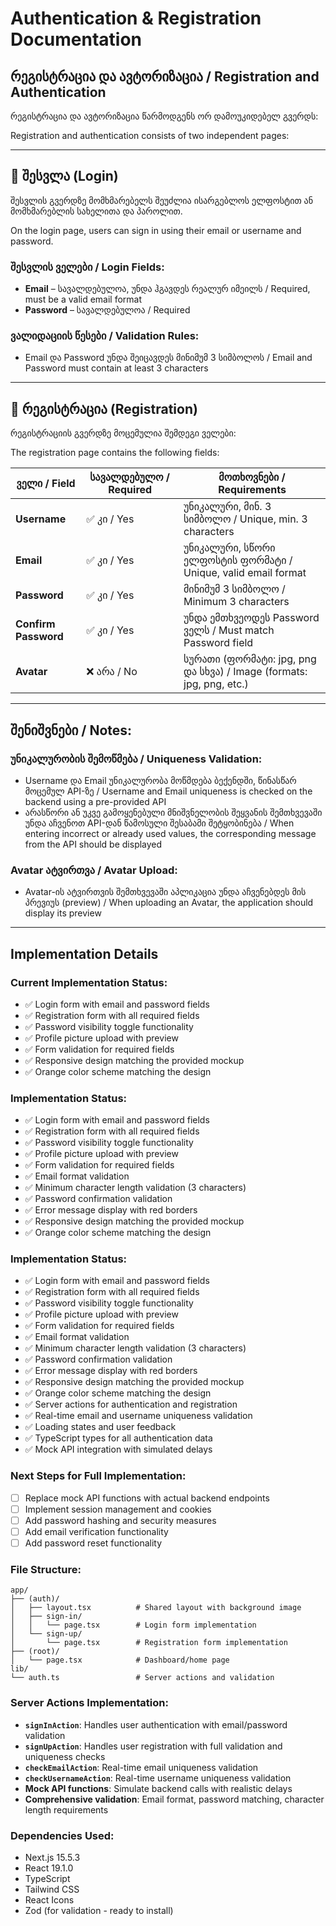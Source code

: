 # Authentication & Registration Documentation

## რეგისტრაცია და ავტორიზაცია / Registration and Authentication

რეგისტრაცია და ავტორიზაცია წარმოდგენს ორ დამოუკიდებელ გვერდს:

Registration and authentication consists of two independent pages:

---

## 🔑 შესვლა (Login)

შესვლის გვერდზე მომხმარებელს შეუძლია ისარგებლოს ელფოსტით ან მომხმარებლის სახელითა და პაროლით.

On the login page, users can sign in using their email or username and password.

### შესვლის ველები / Login Fields:

- **Email** – სავალდებულოა, უნდა ჰგავდეს რეალურ იმეილს / Required, must be a valid email format
- **Password** – სავალდებულოა / Required

### ვალიდაციის წესები / Validation Rules:

- Email და Password უნდა შეიცავდეს მინიმუმ 3 სიმბოლოს / Email and Password must contain at least 3 characters

---

## 📝 რეგისტრაცია (Registration)

რეგისტრაციის გვერდზე მოცემულია შემდეგი ველები:

The registration page contains the following fields:

| ველი / Field | სავალდებულო / Required | მოთხოვნები / Requirements |
|---------------|------------------------|---------------------------|
| **Username** | ✅ კი / Yes | უნიკალური, მინ. 3 სიმბოლო / Unique, min. 3 characters |
| **Email** | ✅ კი / Yes | უნიკალური, სწორი ელფოსტის ფორმატი / Unique, valid email format |
| **Password** | ✅ კი / Yes | მინიმუმ 3 სიმბოლო / Minimum 3 characters |
| **Confirm Password** | ✅ კი / Yes | უნდა ემთხვეოდეს Password ველს / Must match Password field |
| **Avatar** | ❌ არა / No | სურათი (ფორმატი: jpg, png და სხვა) / Image (formats: jpg, png, etc.) |

---

## შენიშვნები / Notes:

### უნიკალურობის შემოწმება / Uniqueness Validation:
- Username და Email უნიკალურობა მოწმდება ბექენდში, წინასწარ მოცემულ API-ზე / Username and Email uniqueness is checked on the backend using a pre-provided API
- არასწორი ან უკვე გამოყენებული მნიშვნელობის შეყვანის შემთხვევაში უნდა აჩვენოთ API-დან წამოსული შესაბამი შეტყობინება / When entering incorrect or already used values, the corresponding message from the API should be displayed

### Avatar ატვირთვა / Avatar Upload:
- Avatar-ის ატვირთვის შემთხვევაში აპლიკაცია უნდა აჩვენებდეს მის პრევიუს (preview) / When uploading an Avatar, the application should display its preview

---

## Implementation Details

### Current Implementation Status:
- ✅ Login form with email and password fields
- ✅ Registration form with all required fields
- ✅ Password visibility toggle functionality
- ✅ Profile picture upload with preview
- ✅ Form validation for required fields
- ✅ Responsive design matching the provided mockup
- ✅ Orange color scheme matching the design

### Implementation Status:
- ✅ Login form with email and password fields
- ✅ Registration form with all required fields
- ✅ Password visibility toggle functionality
- ✅ Profile picture upload with preview
- ✅ Form validation for required fields
- ✅ Email format validation
- ✅ Minimum character length validation (3 characters)
- ✅ Password confirmation validation
- ✅ Error message display with red borders
- ✅ Responsive design matching the provided mockup
- ✅ Orange color scheme matching the design

### Implementation Status:
- ✅ Login form with email and password fields
- ✅ Registration form with all required fields
- ✅ Password visibility toggle functionality
- ✅ Profile picture upload with preview
- ✅ Form validation for required fields
- ✅ Email format validation
- ✅ Minimum character length validation (3 characters)
- ✅ Password confirmation validation
- ✅ Error message display with red borders
- ✅ Responsive design matching the provided mockup
- ✅ Orange color scheme matching the design
- ✅ Server actions for authentication and registration
- ✅ Real-time email and username uniqueness validation
- ✅ Loading states and user feedback
- ✅ TypeScript types for all authentication data
- ✅ Mock API integration with simulated delays

### Next Steps for Full Implementation:
- [ ] Replace mock API functions with actual backend endpoints
- [ ] Implement session management and cookies
- [ ] Add password hashing and security measures
- [ ] Add email verification functionality
- [ ] Add password reset functionality

### File Structure:
```
app/
├── (auth)/
│   ├── layout.tsx          # Shared layout with background image
│   ├── sign-in/
│   │   └── page.tsx        # Login form implementation
│   └── sign-up/
│       └── page.tsx        # Registration form implementation
├── (root)/
│   └── page.tsx            # Dashboard/home page
lib/
└── auth.ts                 # Server actions and validation
```

### Server Actions Implementation:
- **`signInAction`**: Handles user authentication with email/password validation
- **`signUpAction`**: Handles user registration with full validation and uniqueness checks
- **`checkEmailAction`**: Real-time email uniqueness validation
- **`checkUsernameAction`**: Real-time username uniqueness validation
- **Mock API functions**: Simulate backend calls with realistic delays
- **Comprehensive validation**: Email format, password matching, character length requirements

### Dependencies Used:
- Next.js 15.5.3
- React 19.1.0
- TypeScript
- Tailwind CSS
- React Icons
- Zod (for validation - ready to install)
